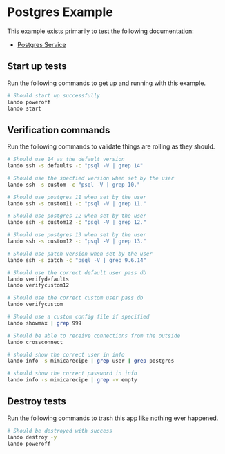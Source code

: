 Postgres Example
================

This example exists primarily to test the following documentation:

* [Postgres Service](https://docs.devwithlando.io/tutorials/postgres.html)

Start up tests
--------------

Run the following commands to get up and running with this example.

```bash
# Should start up successfully
lando poweroff
lando start
```

Verification commands
---------------------

Run the following commands to validate things are rolling as they should.

```bash
# Should use 14 as the default version
lando ssh -s defaults -c "psql -V | grep 14"

# Should use the specfied version when set by the user
lando ssh -s custom -c "psql -V | grep 10."

# Should use postgres 11 when set by the user
lando ssh -s custom11 -c "psql -V | grep 11."

# Should use postgres 12 when set by the user
lando ssh -s custom12 -c "psql -V | grep 12."

# Should use postgres 13 when set by the user
lando ssh -s custom12 -c "psql -V | grep 13."

# Should use patch version when set by the user
lando ssh -s patch -c "psql -V | grep 9.6.14"

# Should use the correct default user pass db
lando verifydefaults
lando verifycustom12

# Should use the correct custom user pass db
lando verifycustom

# Should use a custom config file if specified
lando showmax | grep 999

# Should be able to receive connections from the outside
lando crossconnect

# should show the correct user in info
lando info -s mimicarecipe | grep user | grep postgres

# should show the correct password in info
lando info -s mimicarecipe | grep -v empty
```

Destroy tests
-------------

Run the following commands to trash this app like nothing ever happened.

```bash
# Should be destroyed with success
lando destroy -y
lando poweroff
```
